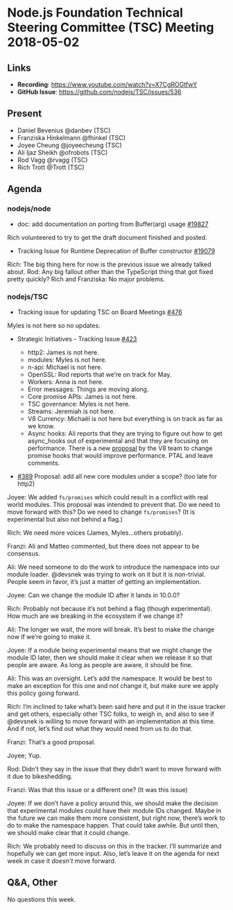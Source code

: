 # Node.js Foundation Technical Steering Committee (TSC) Meeting 2018-05-02

## Links

* **Recording**: https://www.youtube.com/watch?v=X7CgROGtfwY
* **GitHub Issue**: https://github.com/nodejs/TSC/issues/536

## Present

* Daniel Bevenius @danbev (TSC)
* Franziska Hinkelmann @fhinkel (TSC)
* Joyee Cheung @joyeecheung (TSC)
* Ali Ijaz Sheikh @ofrobots (TSC)
* Rod Vagg @rvagg (TSC)
* Rich Trott @Trott (TSC)

## Agenda

### nodejs/node

* doc: add documentation on porting from Buffer(arg) usage [#19827](https://github.com/nodejs/node/issues/19827)

Rich volunteered to try to get the draft document finished and posted.

* Tracking Issue for Runtime Deprecation of Buffer constructor [#19079](https://github.com/nodejs/node/issues/19079)

Rich: The big thing here for now is the previous issue we already talked about.
Rod: Any big fallout other than the TypeScript thing that got fixed pretty quickly?
Rich and Franziska: No major problems.

### nodejs/TSC

* Tracking issue for updating TSC on Board Meetings [#476](https://github.com/nodejs/TSC/issues/476)

Myles is not here so no updates.

* Strategic Initiatives - Tracking Issue [#423](https://github.com/nodejs/TSC/issues/423)

  * http2: James is not here.
  * modules: Myles is not here.
  * n-api: Michael is not here.
  * OpenSSL: Rod reports that we’re on track for May.
  * Workers: Anna is not here.
  * Error messages: Things are moving along.
  * Core promise APIs: James is not here.
  * TSC governance: Myles is not here.
  * Streams: Jeremiah is not here.
  * V8 Currency: Michaël is not here but everything is on track as far as we know.
  * Async hooks: Ali reports that they are trying to figure out how to get async_hooks out of
    experimental and that they are focusing on performance. There is a new
    [proposal](https://github.com/nodejs/diagnostics/issues/188) by the V8
    team to change promise hooks that would improve performance. PTAL and leave comments.

* [#389](https://github.com/nodejs/TSC/issues/389) Proposal: add all new core modules under a scope? (too late for http2)

Joyee: We added `fs/promises` which could result in a conflict with real world modules. This proposal was intended to prevent that. Do we need to move forward with this? Do we need to change `fs/promises`? (It is experimental but also not behind a flag.)

Rich: We need more voices (James, Myles...others probably).

Franzi: Ali and Matteo commented, but there does not appear to be consensus.

Ali: We need someone to do the work to introduce the namespace into our module loader. @devsnek was trying to work on it but it is non-trivial. People seem in favor, it’s just a matter of getting an implementation.

Joyee: Can we change the module ID after it lands in 10.0.0?

Rich: Probably not because it’s not behind a flag (though experimental). How much are we breaking in the ecosystem if we change it?

Ali: The longer we wait, the more will break. It’s best to make the change now if we’re going to make it.

Joyee: If a module being experimental means that we might change the module ID later, then we should make it clear when we release it so that people are aware. As long as people are aware, it should be fine.

Ali: This was an oversight. Let’s add the namespace. It would be best to make an exception for this one and not change it, but make sure we apply this policy going forward.

Rich: I’m inclined to take what’s been said here and put it in the issue tracker and get others, especially other TSC folks, to weigh in, and also to see if @devsnek is willing to move forward with an implementation at this time. And if not, let’s find out what they would need from us to do that.

Franzi: That’s a good proposal.

Joyee; Yup.

Rod: Didn’t they say in the issue that they didn’t want to move forward with it due to bikeshedding.

Franzi: Was that this issue or a different one? (It was this issue)

Joyee: If we don’t have a policy around this, we should make the decision that experimental modules could have their module IDs changed. Maybe in the future we can make them more consistent, but right now, there’s work to do to make the namespace happen. That could take awhile. But until then, we should make clear that it could change.

Rich: We probably need to discuss on this in the tracker. I’ll summarize and hopefully we can get more input. Also, let’s leave it on the agenda for next week in case it *doesn’t* move forward.

## Q&A, Other

No questions this week.
